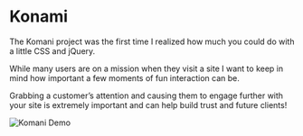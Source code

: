 # Konami

The Komani project was the first time I realized how much you could do with a little CSS and jQuery. 

While many users are on a mission when they visit a site I want to keep in mind how important a few moments of fun interaction can be. 

Grabbing a customer’s attention and causing them to engage further with your site is extremely important and can help build trust and future clients!

![Komani Demo](img/konami.gif)
